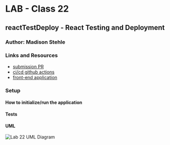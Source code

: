 # LAB - Class 22

## reactTestDeploy - React Testing and Deployment

### Author: Madison Stehle

### Links and Resources

- [submission PR]()
- [ci/cd github actions]()
- [front-end application]()

### Setup

#### How to initialize/run the application

<!-- stuff -->

#### Tests

<!-- stuff -->

#### UML

![Lab 22 UML Diagram]()